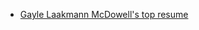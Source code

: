 - [Gayle Laakmann McDowell's top resume](https://www.quora.com/What-are-Gayle-Laakmann-McDowells-top-resume-evaluation-answers)